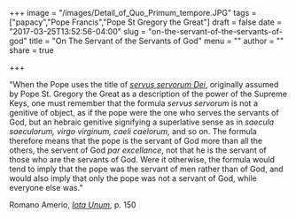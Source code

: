 +++
image = "/images/Detail_of_Quo_Primum_tempore.JPG"
tags = ["papacy","Pope Francis","Pope St Gregory the Great"]
draft = false
date = "2017-03-25T13:52:56-04:00"
slug = "on-the-servant-of-the-servants-of-god"
title = "On The Servant of the Servants of God"
menu = ""
author = ""
share = true

+++

"When the Pope uses the title of [_servus servorum Dei_](https://en.wikipedia.org/wiki/Servant_of_the_servants_of_God), originally
assumed by Pope St. Gregory the Great as a description of the power of
the Supreme Keys, one must remember that the formula _servus servorum_
is not a genitive of object, as if the pope were the one who serves
the servants of God, but an hebraic genitive signifying a superlative
sense as in _saecula saeculorum, virgo virginum, caeli caelorum,_ and
so on. The formula therefore means that the pope is the servant of God
more than all the others, the servent of God _par excellance_, not
that he is the servant of those who are the servants of God. Were it
otherwise, the formula would tend to imply that the pope was the
servant of men rather than of God, and would also imply that only the
pope was not a servant of God, while everyone else was."

Romano Amerio, _[Iota Unum](http://amzn.to/2ohv52U)_, p. 150

